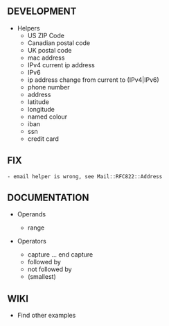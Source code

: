 ## DEVELOPMENT

- Helpers
	- US ZIP Code
	- Canadian postal code
	- UK postal code
	- mac address
	- IPv4
		current ip address
	- IPv6
	- ip address
		change from current to (IPv4|IPv6)
	- phone number
	- address
	- latitude
	- longitude
	- named colour
	- iban
	- ssn
	- credit card

## FIX
	- email helper is wrong, see Mail::RFC822::Address

## DOCUMENTATION

- Operands
	- range

- Operators
	- capture ... end capture
	- followed by
	- not followed by
	- (smallest)

## WIKI

- Find other examples